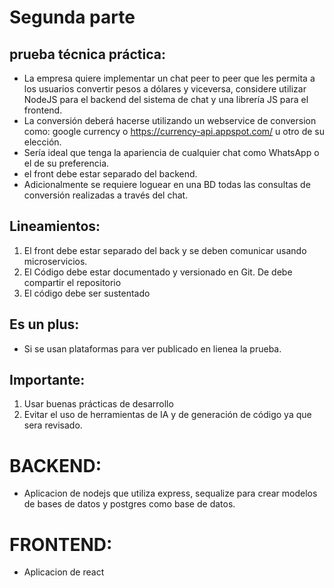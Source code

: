 # Segunda parte

## prueba técnica práctica:

- La empresa quiere implementar un chat peer to peer que les permita a los usuarios convertir pesos a dólares y viceversa, considere utilizar NodeJS para el backend del sistema de chat y una librería JS para el frontend.
- La conversión deberá hacerse utilizando un webservice de conversion como: google currency o https://currency-api.appspot.com/ u otro de su elección.
- Sería ideal que tenga la apariencia de cualquier chat como WhatsApp o el de su preferencia.
- el front debe estar separado del backend.
- Adicionalmente se requiere loguear en una BD todas las consultas de conversión realizadas a través del chat.

## Lineamientos:

1. El front debe estar separado del back y se deben comunicar usando microservicios.
2. El Código debe estar documentado y versionado en Git. De debe compartir el repositorio
3. El código debe ser sustentado

## Es un plus:

- Si se usan plataformas para ver publicado en lienea la prueba.

## Importante:

1. Usar buenas prácticas de desarrollo
2. Evitar el uso de herramientas de IA y de generación de código ya que sera revisado.

# BACKEND:

- Aplicacion de nodejs que utiliza express, sequalize para crear modelos de bases de datos y postgres como base de datos.

# FRONTEND:

- Aplicacion de react

